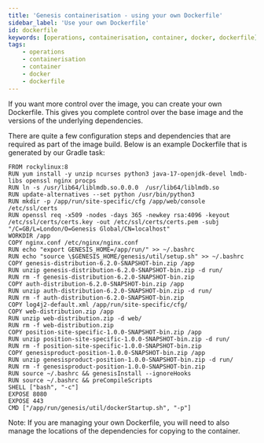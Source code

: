 ```yaml
---
title: 'Genesis containerisation - using your own Dockerfile'
sidebar_label: 'Use your own Dockerfile'
id: dockerfile
keywords: [operations, containerisation, container, docker, dockerfile]
tags:
    - operations
    - containerisation
    - container
    - docker
    - dockerfile
---
```


If you want more control over the image, you can create your own Dockerfile. This gives you complete control over the base image and the versions of the underlying dependencies.

There are quite a few configuration steps and dependencies that are required as part of the image build. Below is an example Dockerfile that is generated by our Gradle task:

```docker
FROM rockylinux:8
RUN yum install -y unzip ncurses python3 java-17-openjdk-devel lmdb-libs openssl nginx procps
RUN ln -s /usr/lib64/liblmdb.so.0.0.0  /usr/lib64/liblmdb.so
RUN update-alternatives --set python /usr/bin/python3
RUN mkdir -p /app/run/site-specific/cfg /app/web/console /etc/ssl/certs
RUN openssl req -x509 -nodes -days 365 -newkey rsa:4096 -keyout /etc/ssl/certs/certs.key -out /etc/ssl/certs/certs.pem -subj "/C=GB/L=London/O=Genesis Global/CN=localhost"
WORKDIR /app
COPY nginx.conf /etc/nginx/nginx.conf
RUN echo "export GENESIS_HOME=/app/run/" >> ~/.bashrc
RUN echo "source \$GENESIS_HOME/genesis/util/setup.sh" >> ~/.bashrc
COPY genesis-distribution-6.2.0-SNAPSHOT-bin.zip /app
RUN unzip genesis-distribution-6.2.0-SNAPSHOT-bin.zip -d run/
RUN rm -f genesis-distribution-6.2.0-SNAPSHOT-bin.zip
COPY auth-distribution-6.2.0-SNAPSHOT-bin.zip /app
RUN unzip auth-distribution-6.2.0-SNAPSHOT-bin.zip -d run/
RUN rm -f auth-distribution-6.2.0-SNAPSHOT-bin.zip
COPY log4j2-default.xml /app/run/site-specific/cfg/
COPY web-distribution.zip /app
RUN unzip web-distribution.zip -d web/
RUN rm -f web-distribution.zip
COPY position-site-specific-1.0.0-SNAPSHOT-bin.zip /app
RUN unzip position-site-specific-1.0.0-SNAPSHOT-bin.zip -d run/
RUN rm -f position-site-specific-1.0.0-SNAPSHOT-bin.zip
COPY genesisproduct-position-1.0.0-SNAPSHOT-bin.zip /app
RUN unzip genesisproduct-position-1.0.0-SNAPSHOT-bin.zip -d run/
RUN rm -f genesisproduct-position-1.0.0-SNAPSHOT-bin.zip
RUN source ~/.bashrc && genesisInstall --ignoreHooks
RUN source ~/.bashrc && preCompileScripts
SHELL ["bash", "-c"]
EXPOSE 8080
EXPOSE 443
CMD ["/app/run/genesis/util/dockerStartup.sh", "-p"]
```

Note: If you are managing your own Dockerfile, you will need to also manage the locations of the dependencies for copying to the container.
